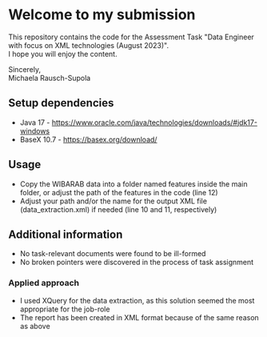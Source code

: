 # Welcome to my submission
This repository contains the code for the Assessment Task "Data Engineer with focus on XML technologies (August 2023)".  
I hope you will enjoy the content.  

Sincerely,  
Michaela Rausch-Supola

## Setup dependencies
- Java 17 - https://www.oracle.com/java/technologies/downloads/#jdk17-windows  
- BaseX 10.7 - https://basex.org/download/

## Usage
- Copy the WIBARAB data into a folder named features inside the main folder, or adjust the path of the features in the code (line 12)  
- Adjust your path and/or the name for the output XML file (data_extraction.xml) if needed (line 10 and 11, respectively)

## Additional information
- No task-relevant documents were found to be ill-formed
- No broken pointers were discovered in the process of task assignment

### Applied approach
- I used XQuery for the data extraction, as this solution seemed the most appropriate for the job-role 
- The report has been created in XML format because of the same reason as above


